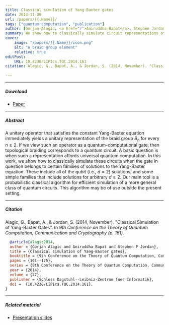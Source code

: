 ```yaml
---
title: Classical simulation of Yang-Baxter gates 
date: 2014-11-30
url: /papers/{{.Name}}/
tags: ["quantum computation", "publication"]
author: [Gorjan Alagic, <a href="/">Aniruddha Bapat</a>, Stephen Jordan]
summary: We show how to classically simulate circuit representations of the Yang-Baxter equation when the generating gate belongs to certain families of solutions.  
cover:
    image: "/papers/{{.Name}}/icon.png"
    alt: "A braid group element"
    relative: true
editPost:
    URL: 10.4230/LIPIcs.TQC.2014.161
citation: Alagic, G., Bapat, A., & Jordan, S. (2014, November). "Classical Simulation of Yang-Baxter Gates". In *9th Conference on the Theory of Quantum Computation, Communication and Cryptography (p. 161)*.

---
```



---

##### Download

- [Paper](/papers/{{.Name}}/paper.pdf)

---

##### Abstract

A unitary operator that satisfies the constant Yang-Baxter equation immediately yields a unitary representation of the braid group $B_n$ for every $n ≥ 2$. If we view such an operator as a quantum-computational gate, then topological braiding corresponds to a quantum circuit. A basic question is when such a representation affords universal quantum computation. In this work, we show how to classically simulate these circuits when the gate in question belongs to certain families of solutions to the Yang-Baxter equation. These include all of the qubit (i.e., $d = 2$) solutions, and some simple families that include solutions for arbitrary $d ≥ 2$. Our main tool is a probabilistic classical algorithm for efficient simulation of a more general class of quantum circuits. This algorithm may be of use outside the present setting.

---

##### Citation

Alagic, G., Bapat, A., & Jordan, S. (2014, November). "Classical Simulation of Yang-Baxter Gates". In *9th Conference on the Theory of Quantum Computation, Communication and Cryptography (p. 161)*.

```BibTeX
  @article{alagic2014,
  author = {Gorjan Alagic and Aniruddha Bapat and Stephen P Jordan},
  title = {Classical simulation of Yang-Baxter gates},
  booktitle = {9th Conference on the Theory of Quantum Computation, Communication and Cryptography (TQC 2014)},
  pages = {161--175},
  series = {9th Conference on the Theory of Quantum Computation, Communication and Cryptography (TQC 2014), Leibniz International Proceedings in Informatics (LIPIcs)},
  year = {2014},
  volume = {27},
  publisher = {Schloss Dagstuhl--Leibniz-Zentrum fuer Informatik},
  doi =  {10.4230/LIPIcs.TQC.2014.161},
}
```

---

##### Related material

+ [Presentation slides](/papers/{{.Name}}/presentation.pdf)